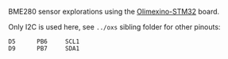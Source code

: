 BME280 sensor explorations using the [Olimexino-STM32][O] board.

Only I2C is used here, see `../oxs` sibling folder for other pinouts:

    D5      PB6     SCL1
    D9      PB7     SDA1

   [O]: https://www.olimex.com/Products/Duino/STM32/OLIMEXINO-STM32/
